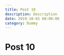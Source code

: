 ```yaml
---
title: Post 10
description: Description
date: 2019-10-01 00:00:00
category: Dummy
---
```


# Post 10
